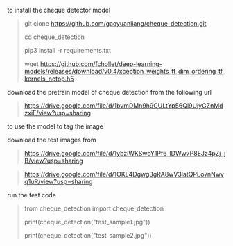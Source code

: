 to install the cheque detector model 

> git clone https://github.com/gaoyuanliang/cheque_detection.git
>
> cd cheque_detection
>
> pip3 install -r requirements.txt
>
> wget https://github.com/fchollet/deep-learning-models/releases/download/v0.4/xception_weights_tf_dim_ordering_tf_kernels_notop.h5

download the pretrain model of cheque detection from the following url

> https://drive.google.com/file/d/1bvmDMn9h9CULtYp56Ql9UiyGZnMdzxiE/view?usp=sharing

to use the model to tag the image

download the test images from 

> https://drive.google.com/file/d/1ybziWKSwoY1Pf6_lDWw7P8EJz4pZj_jB/view?usp=sharing

> https://drive.google.com/file/d/1OKL4Dgwg3gRA8wV3latQPEo7nNwvq1uR/view?usp=sharing

run the test code

> from cheque_detection import cheque_detection
>
> print(cheque_detection("test_sample1.jpg"))
> 
> print(cheque_detection("test_sample2.jpg"))

